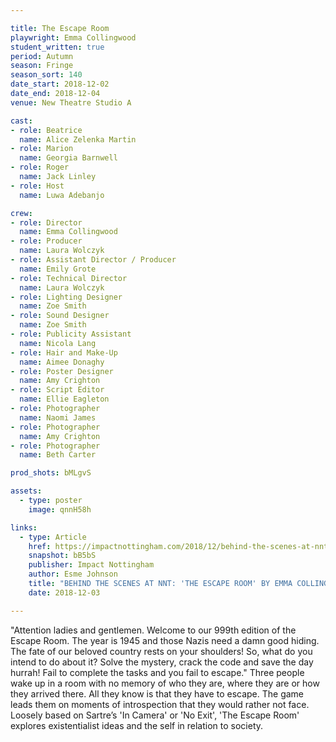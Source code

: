 ```yaml
---

title: The Escape Room
playwright: Emma Collingwood
student_written: true
period: Autumn
season: Fringe
season_sort: 140
date_start: 2018-12-02
date_end: 2018-12-04
venue: New Theatre Studio A

cast:
- role: Beatrice
  name: Alice Zelenka Martin
- role: Marion
  name: Georgia Barnwell
- role: Roger
  name: Jack Linley
- role: Host
  name: Luwa Adebanjo

crew:
- role: Director
  name: Emma Collingwood
- role: Producer
  name: Laura Wolczyk
- role: Assistant Director / Producer
  name: Emily Grote
- role: Technical Director
  name: Laura Wolczyk
- role: Lighting Designer
  name: Zoe Smith
- role: Sound Designer
  name: Zoe Smith
- role: Publicity Assistant
  name: Nicola Lang
- role: Hair and Make-Up
  name: Aimee Donaghy
- role: Poster Designer
  name: Amy Crighton
- role: Script Editor
  name: Ellie Eagleton
- role: Photographer
  name: Naomi James
- role: Photographer
  name: Amy Crighton
- role: Photographer
  name: Beth Carter

prod_shots: bMLgvS

assets:
  - type: poster
    image: qnnH58h

links:
  - type: Article
    href: https://impactnottingham.com/2018/12/behind-the-scenes-at-nnt-the-escape-room-by-emma-collingwood/
    snapshot: bB5bS
    publisher: Impact Nottingham
    author: Esme Johnson
    title: "BEHIND THE SCENES AT NNT: 'THE ESCAPE ROOM' BY EMMA COLLINGWOOD"
    date: 2018-12-03

---
```


"Attention ladies and gentlemen. Welcome to our 999th edition of the Escape Room. The year is 1945 and those Nazis need a damn good hiding. The fate of our beloved country rests on your shoulders! So, what do you intend to do about it? Solve the mystery, crack the code and save the day hurrah! Fail to complete the tasks and you fail to escape." Three people wake up in a room with no memory of who they are, where they are or how they arrived there. All they know is that they have to escape. The game leads them on moments of introspection that they would rather not face. Loosely based on Sartre’s 'In Camera' or 'No Exit', 'The Escape Room' explores existentialist ideas and the self in relation to society.
